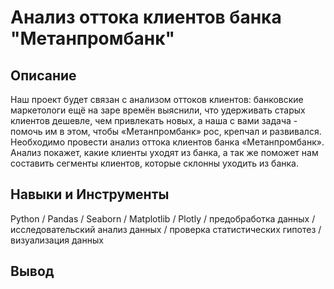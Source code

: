 # Анализ оттока клиентов банка "Метанпромбанк"
## Описание
Наш проект будет связан с анализом оттоков клиентов: банковские маркетологи ещё на заре времён выяснили, что удерживать старых клиентов дешевле, 
чем привлекать новых, а наша с вами задача - помочь им в этом, чтобы «Метанпромбанк» рос, крепчал и развивался. 
Необходимо провести анализ оттока клиентов банка «Метанпромбанк». 
Анализ покажет, какие клиенты уходят из банка, а так же поможет нам составить сегменты клиентов, которые склонны уходить из банка.
## Навыки и Инструменты
Python / Pandas / Seaborn / Matplotlib / Plotly / предобработка данных / исследовательский анализ данных / проверка статистических гипотез / визуализация данных
## Вывод
